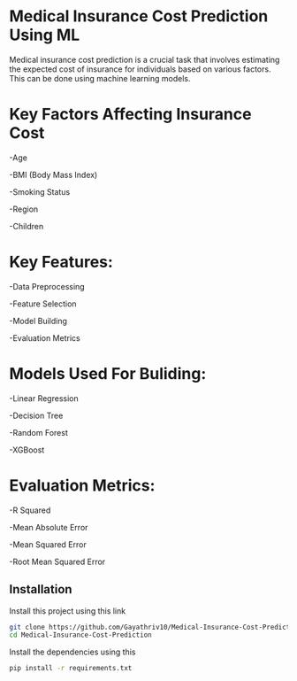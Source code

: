# **Medical Insurance Cost Prediction Using ML**

Medical insurance cost prediction is a crucial task that involves estimating the expected cost of insurance for individuals based on various factors. This can be done using machine learning models.

# **Key Factors Affecting Insurance Cost**
 
 -Age
 
-BMI (Body Mass Index) 

-Smoking Status 

-Region

-Children

# **Key Features:**

-Data Preprocessing 

-Feature Selection

-Model Building 

-Evaluation Metrics 

# **Models Used For Buliding:**

-Linear Regression

-Decision Tree

-Random Forest

-XGBoost

# **Evaluation Metrics:**

-R Squared

-Mean Absolute Error

-Mean Squared Error

-Root Mean Squared Error

## Installation

Install this project using this link 

```bash
git clone https://github.com/Gayathriv10/Medical-Insurance-Cost-Prediction.git
cd Medical-Insurance-Cost-Prediction
```
Install the dependencies using this
```bash
pip install -r requirements.txt
```
    
